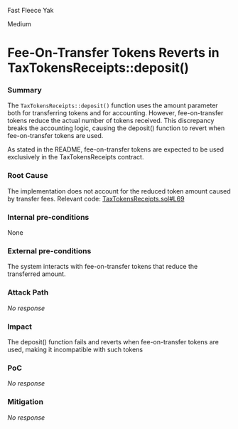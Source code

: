 Fast Fleece Yak

Medium

# Fee-On-Transfer Tokens Reverts in TaxTokensReceipts::deposit()

### Summary

The `TaxTokensReceipts::deposit()` function uses the amount parameter both for transferring tokens and for accounting. However, fee-on-transfer tokens reduce the actual number of tokens received. This discrepancy breaks the accounting logic, causing the deposit() function to revert when fee-on-transfer tokens are used.

As stated in the README, fee-on-transfer tokens are expected to be used exclusively in the TaxTokensReceipts contract.

### Root Cause

The implementation does not account for the reduced token amount caused by transfer fees.
Relevant code:
[TaxTokensReceipts.sol#L69](https://github.com/sherlock-audit/2024-11-debita-finance-v3/blob/main/Debita-V3-Contracts/contracts/Non-Fungible-Receipts/TaxTokensReceipts/TaxTokensReceipt.sol#L69)

### Internal pre-conditions

None

### External pre-conditions

The system interacts with fee-on-transfer tokens that reduce the transferred amount.

### Attack Path

_No response_

### Impact

The deposit() function fails and reverts when fee-on-transfer tokens are used, making it incompatible with such tokens

### PoC

_No response_

### Mitigation

_No response_